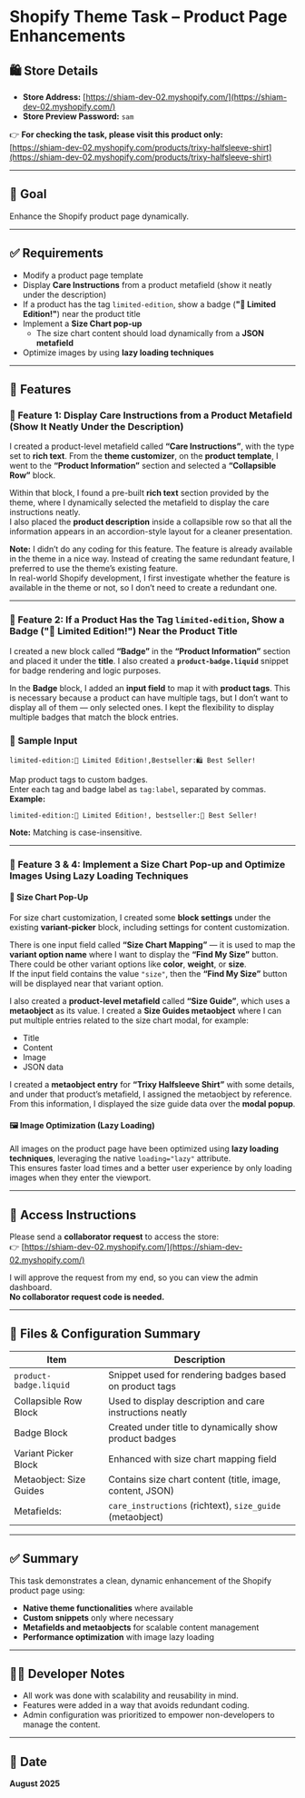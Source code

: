 # Shopify Theme Task – Product Page Enhancements

## 🛍️ Store Details

- **Store Address:** [https://shiam-dev-02.myshopify.com/](https://shiam-dev-02.myshopify.com/)
- **Store Preview Password:** `sam`

👉 **For checking the task, please visit this product only:**  
[https://shiam-dev-02.myshopify.com/products/trixy-halfsleeve-shirt](https://shiam-dev-02.myshopify.com/products/trixy-halfsleeve-shirt)

---

## 🎯 Goal

Enhance the Shopify product page dynamically.

---

## ✅ Requirements

- Modify a product page template
- Display **Care Instructions** from a product metafield (show it neatly under the description)
- If a product has the tag `limited-edition`, show a badge (**"🌟 Limited Edition!"**) near the product title
- Implement a **Size Chart pop-up**
  - The size chart content should load dynamically from a **JSON metafield**
- Optimize images by using **lazy loading techniques**

---

## 📌 Features

### 🔹 Feature 1: Display Care Instructions from a Product Metafield (Show It Neatly Under the Description)

I created a product-level metafield called **“Care Instructions”**, with the type set to **rich text**. From the **theme customizer**, on the **product template**, I went to the **“Product Information”** section and selected a **“Collapsible Row”** block.

Within that block, I found a pre-built **rich text** section provided by the theme, where I dynamically selected the metafield to display the care instructions neatly.  
I also placed the **product description** inside a collapsible row so that all the information appears in an accordion-style layout for a cleaner presentation.

**Note:** I didn’t do any coding for this feature. The feature is already available in the theme in a nice way. Instead of creating the same redundant feature, I preferred to use the theme’s existing feature.  
In real-world Shopify development, I first investigate whether the feature is available in the theme or not, so I don’t need to create a redundant one.

---

### 🔹 Feature 2: If a Product Has the Tag `limited-edition`, Show a Badge ("🌟 Limited Edition!") Near the Product Title

I created a new block called **“Badge”** in the **“Product Information”** section and placed it under the **title**. I also created a **`product-badge.liquid`** snippet for badge rendering and logic purposes.

In the **Badge** block, I added an **input field** to map it with **product tags**. This is necessary because a product can have multiple tags, but I don’t want to display all of them — only selected ones. I kept the flexibility to display multiple badges that match the block entries.

### 📝 Sample Input

```
limited-edition:🌟 Limited Edition!,Bestseller:🛍️ Best Seller!
```

Map product tags to custom badges.  
Enter each tag and badge label as `tag:label`, separated by commas.  
**Example:**

```
limited-edition:🌟 Limited Edition!, bestseller:🛒 Best Seller!
```

**Note:** Matching is case-insensitive.

---

### 🔹 Feature 3 & 4: Implement a Size Chart Pop-up and Optimize Images Using Lazy Loading Techniques

#### 🧩 Size Chart Pop-Up

For size chart customization, I created some **block settings** under the existing **variant-picker** block, including settings for content customization.

There is one input field called **“Size Chart Mapping”** — it is used to map the **variant option name** where I want to display the **“Find My Size”** button. There could be other variant options like **color**, **weight**, or **size**.  
If the input field contains the value `"size"`, then the **“Find My Size”** button will be displayed near that variant option.

I also created a **product-level metafield** called **“Size Guide”**, which uses a **metaobject** as its value. I created a **Size Guides metaobject** where I can put multiple entries related to the size chart modal, for example:

- Title
- Content
- Image
- JSON data

I created a **metaobject entry** for **“Trixy Halfsleeve Shirt”** with some details, and under that product’s metafield, I assigned the metaobject by reference.  
From this information, I displayed the size guide data over the **modal popup**.

#### 🖼️ Image Optimization (Lazy Loading)

All images on the product page have been optimized using **lazy loading techniques**, leveraging the native `loading="lazy"` attribute.  
This ensures faster load times and a better user experience by only loading images when they enter the viewport.

---

## 🔐 Access Instructions

Please send a **collaborator request** to access the store:  
👉 [https://shiam-dev-02.myshopify.com/](https://shiam-dev-02.myshopify.com/)

I will approve the request from my end, so you can view the admin dashboard.  
**No collaborator request code is needed.**

---

## 📁 Files & Configuration Summary

| Item                      | Description                                                  |
|---------------------------|--------------------------------------------------------------|
| `product-badge.liquid`    | Snippet used for rendering badges based on product tags      |
| Collapsible Row Block     | Used to display description and care instructions neatly     |
| Badge Block               | Created under title to dynamically show product badges       |
| Variant Picker Block      | Enhanced with size chart mapping field                       |
| Metaobject: Size Guides   | Contains size chart content (title, image, content, JSON)    |
| Metafields:               | `care_instructions` (richtext), `size_guide` (metaobject)    |

---

## ✅ Summary

This task demonstrates a clean, dynamic enhancement of the Shopify product page using:

- **Native theme functionalities** where available
- **Custom snippets** only where necessary
- **Metafields and metaobjects** for scalable content management
- **Performance optimization** with image lazy loading

---

## 👨‍💻 Developer Notes

- All work was done with scalability and reusability in mind.
- Features were added in a way that avoids redundant coding.
- Admin configuration was prioritized to empower non-developers to manage the content.

---

## 📅 Date

**August 2025**